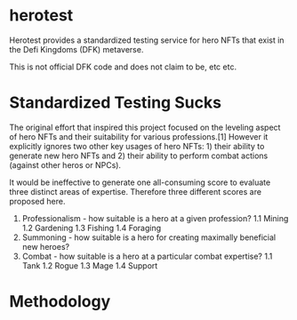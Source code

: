 # herotest
Herotest provides a standardized testing service for hero NFTs that exist in the Defi Kingdoms (DFK) metaverse.

This is not official DFK code and does not claim to be, etc etc.

# Standardized Testing Sucks
The original effort that inspired this project focused on the leveling aspect of hero NFTs and their suitability
for various professions.[1] However it explicitly ignores two other key usages of hero NFTs: 1) their ability to
generate new hero NFTs and 2) their ability to perform combat actions (against other heros or NPCs).

It would be ineffective to generate one all-consuming score to evaluate three distinct areas of expertise. Therefore
three different scores are proposed here.

1. Professionalism - how suitable is a hero at a given profession?
1.1 Mining
1.2 Gardening
1.3 Fishing
1.4 Foraging
2. Summoning - how suitable is a hero for creating maximally beneficial new heroes?
3. Combat - how suitable is a hero at a particular combat expertise?
1.1 Tank
1.2 Rogue
1.3 Mage
1.4 Support

# Methodology

